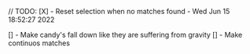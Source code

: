 // TODO:
[X] - Reset selection when no matches found - Wed Jun 15 18:52:27 2022 

[] - Make candy's fall down like they are suffering from gravity
[] - Make continuos matches
